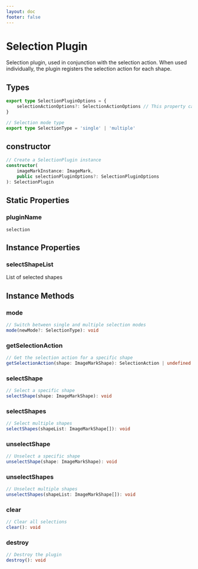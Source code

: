 ```yaml
---
layout: doc
footer: false
---
```


# Selection Plugin

Selection plugin, used in conjunction with the selection action. When used individually, the plugin registers the selection action for each shape.

## Types

```typescript
export type SelectionPluginOptions = {
	selectionActionOptions?: SelectionActionOptions // This property can be passed in pluginOptions['selection'].selectionActionOptions or Selection Plugin instantiation constructor parameters when ImageMark constructs the instance
}

// Selection mode type
export type SelectionType = 'single' | 'multiple'
```

## constructor

```ts
// Create a SelectionPlugin instance
constructor(
	imageMarkInstance: ImageMark,
	public selectionPluginOptions?: SelectionPluginOptions
): SelectionPlugin
```

## Static Properties

### pluginName

`selection`

## Instance Properties

### selectShapeList

List of selected shapes

## Instance Methods

### mode

```ts
// Switch between single and multiple selection modes
mode(newMode?: SelectionType): void
```

### getSelectionAction

```ts
// Get the selection action for a specific shape
getSelectionAction(shape: ImageMarkShape): SelectionAction | undefined
```

### selectShape

```ts
// Select a specific shape
selectShape(shape: ImageMarkShape): void
```

### selectShapes

```ts
// Select multiple shapes
selectShapes(shapeList: ImageMarkShape[]): void
```

### unselectShape

```ts
// Unselect a specific shape
unselectShape(shape: ImageMarkShape): void
```

### unselectShapes

```ts
// Unselect multiple shapes
unselectShapes(shapeList: ImageMarkShape[]): void
```

### clear

```ts
// Clear all selections
clear(): void
```

### destroy

```ts
// Destroy the plugin
destroy(): void
```
